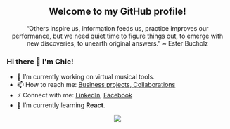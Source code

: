 <h2 align="center">Welcome to my GitHub profile!</h2>
<p align="center">“Others inspire us, information feeds us, practice improves our performance, but we need quiet time to figure things out, to emerge with new discoveries, to unearth original answers.” ~ Ester Bucholz</p>

### Hi there 👋 I'm Chie!
- 🔭 I’m currently working on virtual musical tools.
- 📫 How to reach me: [Business projects, Collaborations](https://portfolio.chiedimla.com/contact)
- ⚡ Connect with me: [LinkedIn](https://www.linkedin.com/in/raycille-dimla), [Facebook](https://www.facebook.com/raycilledimla)
- 🌱 I’m currently learning **React**.
<!-- ✨ special repository ✨ 

- 🔭 I’m currently working on ...
- 🌱 I’m currently learning ...
- 👯 I’m looking to collaborate on ...
- 🤔 I’m looking for help with ...
- 💬 Ask me about ...
- 📫 How to reach me: ...
- 😄 Pronouns: ...
- ⚡ Fun fact: ...
-->

<div align="center"> <img src="https://github-contribution-stats.vercel.app/api/?username=chiedev"></div>
